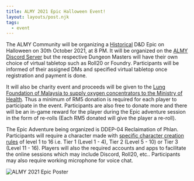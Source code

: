 ```yaml
---
title: ALMY 2021 Epic Halloween Event!
layout: layouts/post.njk
tags:
  - event
---
```


The ALMY Community will be organizing a [Historical](https://media.wizards.com/2021/dnd/downloads/HistoricCampaign_PGv1_0.pdf) D&D Epic on Halloween on 30th October 2021, at 8 PM. It will be organized on the [ALMY Discord Server](https://discord.gg/YAQb9Qj9ya) but the respective Dungeon Masters will have their own choice of virtual tabletop such as Roll20 or Foundry. Participants will be informed of their assigned DMs and specified virtual tabletop once registration and payment is done.

It will also be charity event and proceeds will be given to the [Lung Foundation of Malaysia to supply oxygen concentrators to the Ministry of Health](http://www.lfm.org.my/files/pdf/Donation%20Drive%20to%20Supply%20Oxygen.pdf). Thus a minimum of RM5 donation is required for each player to participate in the event. Participants are also free to donate more and there will be an in-game reward for the player during the Epic adventure session in the form of re-rolls (Each RM5 donated will give the player a re-roll).

The Epic Adventure being organized is DDEP-04 Reclaimation of Phlan. Participants will require a character made with [specific character creation rules](https://media.wizards.com/2021/dnd/downloads/HistoricCampaign_PGv1_0.pdf) of level 1 to 16 i.e. Tier 1 (Level 1 - 4), Tier 2 (Level 5 - 10) or Tier 3 (Level 11 - 16). Players will also the required accounts and apps to facilitate the online sessions which may include Discord, Roll20, etc.. Participants may also require working microphone for voice chat.

<div class="text-center">
  <img src="/img/GREEN_ALMY_EPIC2021.png" class="img-fluid" alt="ALMY 2021 Epic Poster">
</div>
